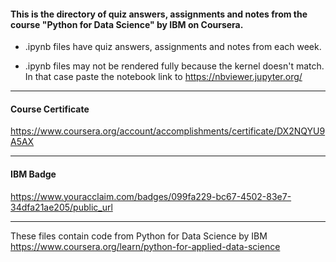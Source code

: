 #### This is the directory of quiz answers, assignments and notes from the course "Python for Data Science" by IBM on Coursera. ####



* .ipynb files have quiz answers, assignments and notes from each week.

* .ipynb files may not be rendered fully because the kernel doesn't match. In that case paste the notebook link to https://nbviewer.jupyter.org/


------------------------------------------------------------

#### Course Certificate ####
https://www.coursera.org/account/accomplishments/certificate/DX2NQYU9A5AX

------------------------------------------------------------

#### IBM Badge ####
https://www.youracclaim.com/badges/099fa229-bc67-4502-83e7-34dfa21ae205/public_url

------------------------------------------------------------

These files contain code from
Python for Data Science by IBM
https://www.coursera.org/learn/python-for-applied-data-science




